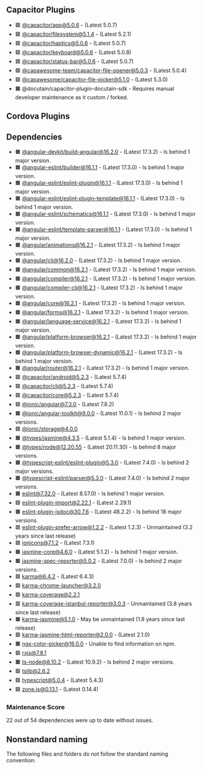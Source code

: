 ## Capacitor Plugins

- 🟩 [@capacitor/app@5.0.6](https://github.com/ionic-team/capacitor-plugins.git) - (Latest 5.0.7)
- 🟩 [@capacitor/filesystem@5.1.4](https://github.com/ionic-team/capacitor-plugins.git) - (Latest 5.2.1)
- 🟩 [@capacitor/haptics@5.0.6](https://github.com/ionic-team/capacitor-plugins.git) - (Latest 5.0.7)
- 🟩 [@capacitor/keyboard@5.0.6](https://github.com/ionic-team/capacitor-plugins.git) - (Latest 5.0.8)
- 🟩 [@capacitor/status-bar@5.0.6](https://github.com/ionic-team/capacitor-plugins.git) - (Latest 5.0.7)
- 🟩 [@capawesome-team/capacitor-file-opener@5.0.3](https://github.com/capawesome-team/capacitor-plugins.git) - (Latest 5.0.4)
- 🟩 [@capawesome/capacitor-file-picker@5.1.0](https://github.com/capawesome-team/capacitor-plugins.git) - (Latest 5.3.0)
- 🟧 @docutain/capacitor-plugin-docutain-sdk - Requires manual developer maintenance as it custom / forked.
## Cordova Plugins

## Dependencies

- 🟧 [@angular-devkit/build-angular@16.2.0](https://github.com/angular/angular-cli.git) - (Latest 17.3.2) - Is behind 1 major version.
- 🟧 [@angular-eslint/builder@16.1.1](https://github.com/angular-eslint/angular-eslint.git) - (Latest 17.3.0) - Is behind 1 major version.
- 🟧 [@angular-eslint/eslint-plugin@16.1.1](https://github.com/angular-eslint/angular-eslint.git) - (Latest 17.3.0) - Is behind 1 major version.
- 🟧 [@angular-eslint/eslint-plugin-template@16.1.1](https://github.com/angular-eslint/angular-eslint.git) - (Latest 17.3.0) - Is behind 1 major version.
- 🟧 [@angular-eslint/schematics@16.1.1](https://github.com/angular-eslint/angular-eslint.git) - (Latest 17.3.0) - Is behind 1 major version.
- 🟧 [@angular-eslint/template-parser@16.1.1](https://github.com/angular-eslint/angular-eslint.git) - (Latest 17.3.0) - Is behind 1 major version.
- 🟧 [@angular/animations@16.2.1](https://github.com/angular/angular.git) - (Latest 17.3.2) - Is behind 1 major version.
- 🟧 [@angular/cli@16.2.0](https://github.com/angular/angular-cli.git) - (Latest 17.3.2) - Is behind 1 major version.
- 🟧 [@angular/common@16.2.1](https://github.com/angular/angular.git) - (Latest 17.3.2) - Is behind 1 major version.
- 🟧 [@angular/compiler@16.2.1](https://github.com/angular/angular.git) - (Latest 17.3.2) - Is behind 1 major version.
- 🟧 [@angular/compiler-cli@16.2.1](https://github.com/angular/angular.git) - (Latest 17.3.2) - Is behind 1 major version.
- 🟧 [@angular/core@16.2.1](https://github.com/angular/angular.git) - (Latest 17.3.2) - Is behind 1 major version.
- 🟧 [@angular/forms@16.2.1](https://github.com/angular/angular.git) - (Latest 17.3.2) - Is behind 1 major version.
- 🟧 [@angular/language-service@16.2.1](https://github.com/angular/angular.git) - (Latest 17.3.2) - Is behind 1 major version.
- 🟧 [@angular/platform-browser@16.2.1](https://github.com/angular/angular.git) - (Latest 17.3.2) - Is behind 1 major version.
- 🟧 [@angular/platform-browser-dynamic@16.2.1](https://github.com/angular/angular.git) - (Latest 17.3.2) - Is behind 1 major version.
- 🟧 [@angular/router@16.2.1](https://github.com/angular/angular.git) - (Latest 17.3.2) - Is behind 1 major version.
- 🟩 [@capacitor/android@5.2.3](https://github.com/ionic-team/capacitor.git) - (Latest 5.7.4)
- 🟩 [@capacitor/cli@5.2.3](https://github.com/ionic-team/capacitor.git) - (Latest 5.7.4)
- 🟩 [@capacitor/core@5.2.3](https://github.com/ionic-team/capacitor.git) - (Latest 5.7.4)
- 🟩 [@ionic/angular@7.3.0](https://github.com/ionic-team/ionic-framework.git) - (Latest 7.8.2)
- 🟧 [@ionic/angular-toolkit@9.0.0](https://github.com/ionic-team/angular-toolkit.git) - (Latest 11.0.1) - Is behind 2 major versions.
- 🟩 [@ionic/storage@4.0.0](https://github.com/ionic-team/ionic-storage.git)
- 🟧 [@types/jasmine@4.3.5](https://github.com/DefinitelyTyped/DefinitelyTyped.git) - (Latest 5.1.4) - Is behind 1 major version.
- 🟧 [@types/node@12.20.55](https://github.com/DefinitelyTyped/DefinitelyTyped.git) - (Latest 20.11.30) - Is behind 8 major versions.
- 🟧 [@typescript-eslint/eslint-plugin@5.3.0](https://github.com/typescript-eslint/typescript-eslint.git) - (Latest 7.4.0) - Is behind 2 major versions.
- 🟧 [@typescript-eslint/parser@5.3.0](https://github.com/typescript-eslint/typescript-eslint.git) - (Latest 7.4.0) - Is behind 2 major versions.
- 🟧 [eslint@7.32.0](https://github.com/eslint/eslint.git) - (Latest 8.57.0) - Is behind 1 major version.
- 🟩 [eslint-plugin-import@2.22.1](https://github.com/import-js/eslint-plugin-import.git) - (Latest 2.29.1)
- 🟧 [eslint-plugin-jsdoc@30.7.6](https://github.com/gajus/eslint-plugin-jsdoc.git) - (Latest 48.2.2) - Is behind 18 major versions.
- 🟥 [eslint-plugin-prefer-arrow@1.2.2](https://github.com/TristonJ/eslint-plugin-prefer-arrow.git) - (Latest 1.2.3) - Unmaintained (3.2 years since last release)
- 🟩 [ionicons@7.1.2](https://github.com/ionic-team/ionicons.git) - (Latest 7.3.1)
- 🟧 [jasmine-core@4.6.0](https://github.com/jasmine/jasmine.git) - (Latest 5.1.2) - Is behind 1 major version.
- 🟧 [jasmine-spec-reporter@5.0.2](https://github.com/bcaudan/jasmine-spec-reporter.git) - (Latest 7.0.0) - Is behind 2 major versions.
- 🟩 [karma@6.4.2](https://github.com/karma-runner/karma.git) - (Latest 6.4.3)
- 🟩 [karma-chrome-launcher@3.2.0](https://github.com/karma-runner/karma-chrome-launcher.git)
- 🟩 [karma-coverage@2.2.1](https://github.com/karma-runner/karma-coverage.git)
- 🟥 [karma-coverage-istanbul-reporter@3.0.3](https://github.com/mattlewis92/karma-coverage-istanbul-reporter.git) - Unmaintained (3.8 years since last release)
- 🟧 [karma-jasmine@5.1.0](https://github.com/karma-runner/karma-jasmine.git) - May be unmaintained (1.8 years since last release)
- 🟩 [karma-jasmine-html-reporter@2.0.0](https://github.com/dfederm/karma-jasmine-html-reporter.git) - (Latest 2.1.0)
- 🟧 ngx-color-picker@16.0.0 - Unable to find information on npm.
- 🟩 [rxjs@7.8.1](https://github.com/reactivex/rxjs.git)
- 🟧 [ts-node@8.10.2](https://github.com/TypeStrong/ts-node.git) - (Latest 10.9.2) - Is behind 2 major versions.
- 🟩 [tslib@2.6.2](https://github.com/Microsoft/tslib.git)
- 🟩 [typescript@5.0.4](https://github.com/Microsoft/TypeScript.git) - (Latest 5.4.3)
- 🟩 [zone.js@0.13.1](https://github.com/angular/angular.git) - (Latest 0.14.4)
### Maintenance Score
22 out of 54 dependencies were up to date without issues.



## Nonstandard naming
The following files and folders do not follow the standard naming convention:

